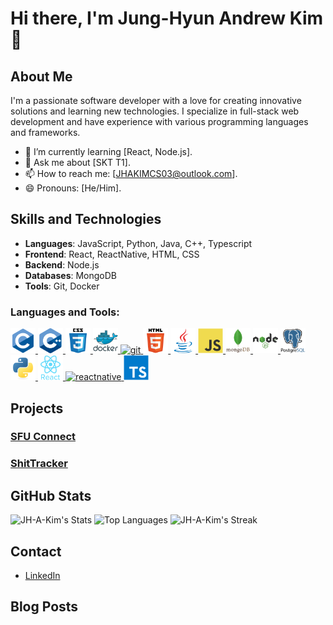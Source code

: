 # Hi there, I'm Jung-Hyun Andrew Kim 👋

## About Me

I'm a passionate software developer with a love for creating innovative solutions and learning new technologies. I specialize in full-stack web development and have experience with various programming languages and frameworks.

- 🌱 I’m currently learning [React, Node.js].
- 💬 Ask me about [SKT T1].
- 📫 How to reach me: [JHAKIMCS03@outlook.com].
- 😄 Pronouns: [He/Him].

## Skills and Technologies

- **Languages**: JavaScript, Python, Java, C++, Typescript
- **Frontend**: React, ReactNative, HTML, CSS
- **Backend**: Node.js
- **Databases**: MongoDB
- **Tools**: Git, Docker
<h3 align="left">Languages and Tools:</h3>
<p align="left"> <a href="https://www.cprogramming.com/" target="_blank" rel="noreferrer"> <img src="https://raw.githubusercontent.com/devicons/devicon/master/icons/c/c-original.svg" alt="c" width="40" height="40"/> </a> <a href="https://www.w3schools.com/cpp/" target="_blank" rel="noreferrer"> <img src="https://raw.githubusercontent.com/devicons/devicon/master/icons/cplusplus/cplusplus-original.svg" alt="cplusplus" width="40" height="40"/> </a> <a href="https://www.w3schools.com/css/" target="_blank" rel="noreferrer"> <img src="https://raw.githubusercontent.com/devicons/devicon/master/icons/css3/css3-original-wordmark.svg" alt="css3" width="40" height="40"/> </a> <a href="https://www.docker.com/" target="_blank" rel="noreferrer"> <img src="https://raw.githubusercontent.com/devicons/devicon/master/icons/docker/docker-original-wordmark.svg" alt="docker" width="40" height="40"/> </a> <a href="https://git-scm.com/" target="_blank" rel="noreferrer"> <img src="https://www.vectorlogo.zone/logos/git-scm/git-scm-icon.svg" alt="git" width="40" height="40"/> </a> <a href="https://www.w3.org/html/" target="_blank" rel="noreferrer"> <img src="https://raw.githubusercontent.com/devicons/devicon/master/icons/html5/html5-original-wordmark.svg" alt="html5" width="40" height="40"/> </a> <a href="https://www.java.com" target="_blank" rel="noreferrer"> <img src="https://raw.githubusercontent.com/devicons/devicon/master/icons/java/java-original.svg" alt="java" width="40" height="40"/> </a> <a href="https://developer.mozilla.org/en-US/docs/Web/JavaScript" target="_blank" rel="noreferrer"> <img src="https://raw.githubusercontent.com/devicons/devicon/master/icons/javascript/javascript-original.svg" alt="javascript" width="40" height="40"/> </a> <a href="https://www.mongodb.com/" target="_blank" rel="noreferrer"> <img src="https://raw.githubusercontent.com/devicons/devicon/master/icons/mongodb/mongodb-original-wordmark.svg" alt="mongodb" width="40" height="40"/> </a> <a href="https://nodejs.org" target="_blank" rel="noreferrer"> <img src="https://raw.githubusercontent.com/devicons/devicon/master/icons/nodejs/nodejs-original-wordmark.svg" alt="nodejs" width="40" height="40"/> </a> <a href="https://www.postgresql.org" target="_blank" rel="noreferrer"> <img src="https://raw.githubusercontent.com/devicons/devicon/master/icons/postgresql/postgresql-original-wordmark.svg" alt="postgresql" width="40" height="40"/> </a> <a href="https://www.python.org" target="_blank" rel="noreferrer"> <img src="https://raw.githubusercontent.com/devicons/devicon/master/icons/python/python-original.svg" alt="python" width="40" height="40"/> </a> <a href="https://reactjs.org/" target="_blank" rel="noreferrer"> <img src="https://raw.githubusercontent.com/devicons/devicon/master/icons/react/react-original-wordmark.svg" alt="react" width="40" height="40"/> </a> <a href="https://reactnative.dev/" target="_blank" rel="noreferrer"> <img src="https://reactnative.dev/img/header_logo.svg" alt="reactnative" width="40" height="40"/> </a> <a href="https://www.typescriptlang.org/" target="_blank" rel="noreferrer"> <img src="https://raw.githubusercontent.com/devicons/devicon/master/icons/typescript/typescript-original.svg" alt="typescript" width="40" height="40"/> </a> </p>

## Projects

### [SFU Connect](https://github.com/SFU-Surge-Projects-Team-Yellow/backend)


### [ShitTracker](https://github.com/JH-A-Kim/ShitTrackerHosted)


## GitHub Stats

![JH-A-Kim's Stats](https://github-readme-stats.vercel.app/api?username=JH-A-Kim&theme=tokyonight&show_icons=true&hide_border=true&count_private=true)
![Top Languages](https://github-readme-stats.vercel.app/api/top-langs/?username=JH-A-Kim&layout=compact&theme=tokyonight&show_icons=true&hide_border=true&count_private=true&include_all_commits=true&langs_count=6)
![JH-A-Kim's Streak](https://github-readme-streak-stats.herokuapp.com/?user=JH-A-Kim&theme=tokyonight&hide_border=true)

## Contact

- [LinkedIn](https://www.linkedin.com/in/jung-hyun-andrew-kim-bb04822b6/)

## Blog Posts
